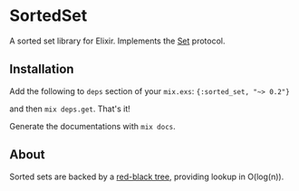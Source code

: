 # SortedSet
A sorted set library for Elixir. Implements the
[Set](http://elixir-lang.org/docs/v1.0/elixir/Set.html) protocol.

## Installation

Add the following to `deps` section of your `mix.exs`:
  `{:sorted_set, "~> 0.2"}`

and then `mix deps.get`. That's it!

Generate the documentations with `mix docs`.

## About

Sorted sets are backed by a [red-black tree](http://en.wikipedia.org/wiki/Red%E2%80%93black_tree), providing lookup in O(log(n)).
